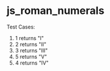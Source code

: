 # js_roman_numerals

Test Cases:

1. 1 returns "I"
2. 2 returns "II"
3. 3 returns "III"
4. 5 returns "V"
5. 4 returns "IV"